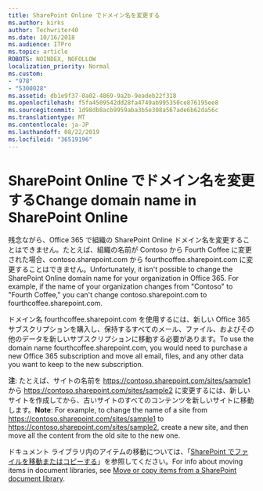 ```yaml
---
title: SharePoint Online でドメイン名を変更する
ms.author: kirks
author: Techwriter40
ms.date: 10/16/2018
ms.audience: ITPro
ms.topic: article
ROBOTS: NOINDEX, NOFOLLOW
localization_priority: Normal
ms.custom:
- "978"
- "5300028"
ms.assetid: db1e9f37-0a02-4869-9a2b-9eadeb22f318
ms.openlocfilehash: f5fa4509542dd28fa4749ab995350ce876195ee8
ms.sourcegitcommit: 1d98db8acb9959aba3b5e308a567ade6b62da56c
ms.translationtype: MT
ms.contentlocale: ja-JP
ms.lasthandoff: 08/22/2019
ms.locfileid: "36519196"
---
```

# <a name="change-domain-name-in-sharepoint-online"></a><span data-ttu-id="18f6a-102">SharePoint Online でドメイン名を変更する</span><span class="sxs-lookup"><span data-stu-id="18f6a-102">Change domain name in SharePoint Online</span></span>

<span data-ttu-id="18f6a-p101">残念ながら、Office 365 で組織の SharePoint Online ドメイン名を変更することはできません。たとえば、組織の名前が Contoso から Fourth Coffee に変更された場合、contoso.sharepoint.com から fourthcoffee.sharepoint.com に変更することはできません。</span><span class="sxs-lookup"><span data-stu-id="18f6a-p101">Unfortunately, it isn't possible to change the SharePoint Online domain name for your organization in Office 365. For example, if the name of your organization changes from "Contoso" to "Fourth Coffee," you can't change contoso.sharepoint.com to fourthcoffee.sharepoint.com.</span></span>
  
<span data-ttu-id="18f6a-105">ドメイン名 fourthcoffee.sharepoint.com を使用するには、新しい Office 365 サブスクリプションを購入し、保持するすべてのメール、ファイル、およびその他のデータを新しいサブスクリプションに移動する必要があります。</span><span class="sxs-lookup"><span data-stu-id="18f6a-105">To use the domain name fourthcoffee.sharepoint.com, you would need to purchase a new Office 365 subscription and move all email, files, and any other data you want to keep to the new subscription.</span></span>
  
 <span data-ttu-id="18f6a-106">**注**: たとえば、サイトの名前を https://contoso.sharepoint.com/sites/sample1 から https://contoso.sharepoint.com/sites/sample2 に変更するには、新しいサイトを作成してから、古いサイトのすべてのコンテンツを新しいサイトに移動します。</span><span class="sxs-lookup"><span data-stu-id="18f6a-106">**Note**: For example, to change the name of a site from https://contoso.sharepoint.com/sites/sample1 to https://contoso.sharepoint.com/sites/sample2, create a new site, and then move all the content from the old site to the new one.</span></span>
  
<span data-ttu-id="18f6a-107">ドキュメント ライブラリ内のアイテムの移動については、「[SharePoint でファイルを移動またはコピーする](https://go.microsoft.com/fwlink/?linkid=2025831)」を参照してください。</span><span class="sxs-lookup"><span data-stu-id="18f6a-107">For info about moving items in document libraries, see [Move or copy items from a SharePoint document library](https://go.microsoft.com/fwlink/?linkid=2025831).</span></span>
  